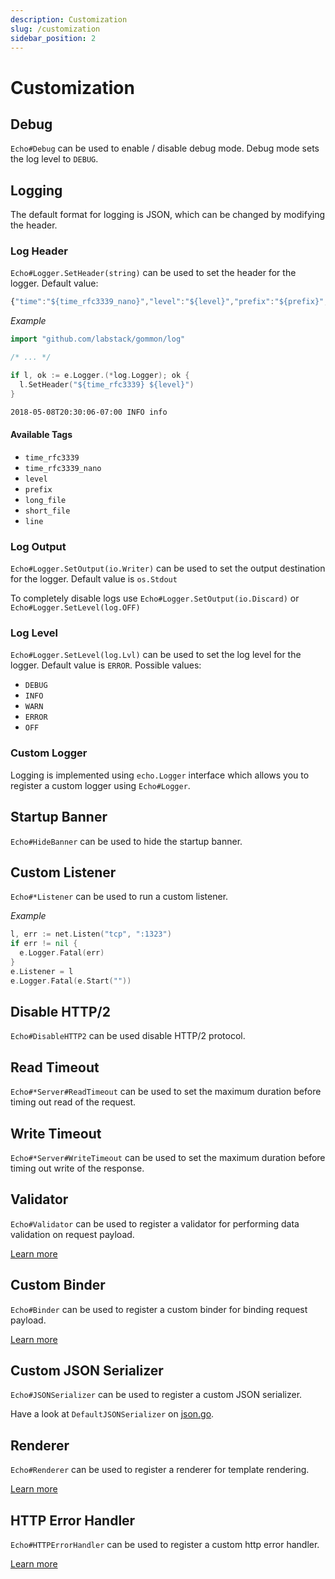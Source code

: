 ```yaml
---
description: Customization
slug: /customization
sidebar_position: 2
---
```


# Customization

## Debug

`Echo#Debug` can be used to enable / disable debug mode. Debug mode sets the log level
to `DEBUG`.

## Logging

The default format for logging is JSON, which can be changed by modifying the header.

### Log Header

`Echo#Logger.SetHeader(string)` can be used to set the header for
the logger. Default value:

```js
{"time":"${time_rfc3339_nano}","level":"${level}","prefix":"${prefix}","file":"${short_file}","line":"${line}"}
```

*Example*
```go
import "github.com/labstack/gommon/log"

/* ... */

if l, ok := e.Logger.(*log.Logger); ok {
  l.SetHeader("${time_rfc3339} ${level}")
}
```

```sh
2018-05-08T20:30:06-07:00 INFO info
```

#### Available Tags

- `time_rfc3339`
- `time_rfc3339_nano`
- `level`
- `prefix`
- `long_file`
- `short_file`
- `line`

### Log Output

`Echo#Logger.SetOutput(io.Writer)` can be used to set the output destination for
the logger. Default value is `os.Stdout`

To completely disable logs use `Echo#Logger.SetOutput(io.Discard)` or `Echo#Logger.SetLevel(log.OFF)`

### Log Level

`Echo#Logger.SetLevel(log.Lvl)` can be used to set the log level for the logger.
Default value is `ERROR`. Possible values:

- `DEBUG`
- `INFO`
- `WARN`
- `ERROR`
- `OFF`

### Custom Logger

Logging is implemented using `echo.Logger` interface which allows you to register
a custom logger using `Echo#Logger`.

## Startup Banner

`Echo#HideBanner` can be used to hide the startup banner.

## Custom Listener

`Echo#*Listener` can be used to run a custom listener.

*Example*

```go
l, err := net.Listen("tcp", ":1323")
if err != nil {
  e.Logger.Fatal(err)
}
e.Listener = l
e.Logger.Fatal(e.Start(""))
```

## Disable HTTP/2

`Echo#DisableHTTP2` can be used disable HTTP/2 protocol.

## Read Timeout

`Echo#*Server#ReadTimeout` can be used to set the maximum duration before timing out read
of the request.

## Write Timeout

`Echo#*Server#WriteTimeout` can be used to set the maximum duration before timing out write
of the response.

## Validator

`Echo#Validator` can be used to register a validator for performing data validation
on request payload.

[Learn more](./request.md#validate-data)

## Custom Binder

`Echo#Binder` can be used to register a custom binder for binding request payload.

[Learn more](./binding#custom-binding)

## Custom JSON Serializer

`Echo#JSONSerializer` can be used to register a custom JSON serializer.

Have a look at `DefaultJSONSerializer` on [json.go](https://github.com/labstack/echo/blob/master/json.go).

## Renderer

`Echo#Renderer` can be used to register a renderer for template rendering.

[Learn more](./templates.md)

## HTTP Error Handler

`Echo#HTTPErrorHandler` can be used to register a custom http error handler.

[Learn more](./error-handling.md)